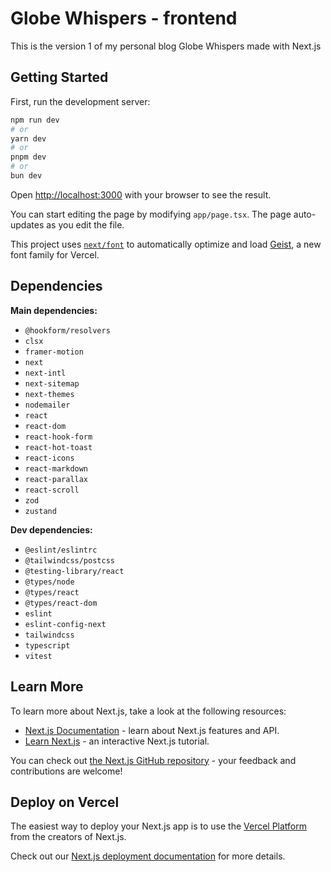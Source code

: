 # Globe Whispers - frontend

This is the version 1 of my personal blog Globe Whispers made with Next.js

## Getting Started

First, run the development server:

```bash
npm run dev
# or
yarn dev
# or
pnpm dev
# or
bun dev
```

Open [http://localhost:3000](http://localhost:3000) with your browser to see the result.

You can start editing the page by modifying `app/page.tsx`. The page auto-updates as you edit the file.

This project uses [`next/font`](https://nextjs.org/docs/app/building-your-application/optimizing/fonts) to automatically optimize and load [Geist](https://vercel.com/font), a new font family for Vercel.

## Dependencies

**Main dependencies:**
- `@hookform/resolvers`
- `clsx`
- `framer-motion`
- `next`
- `next-intl`
- `next-sitemap`
- `next-themes`
- `nodemailer`
- `react`
- `react-dom`
- `react-hook-form`
- `react-hot-toast`
- `react-icons`
- `react-markdown`
- `react-parallax`
- `react-scroll`
- `zod`
- `zustand`

**Dev dependencies:**
- `@eslint/eslintrc`
- `@tailwindcss/postcss`
- `@testing-library/react`
- `@types/node`
- `@types/react`
- `@types/react-dom`
- `eslint`
- `eslint-config-next`
- `tailwindcss`
- `typescript`
- `vitest`

## Learn More

To learn more about Next.js, take a look at the following resources:

- [Next.js Documentation](https://nextjs.org/docs) - learn about Next.js features and API.
- [Learn Next.js](https://nextjs.org/learn) - an interactive Next.js tutorial.

You can check out [the Next.js GitHub repository](https://github.com/vercel/next.js) - your feedback and contributions are welcome!

## Deploy on Vercel

The easiest way to deploy your Next.js app is to use the [Vercel Platform](https://vercel.com/new?utm_medium=default-template&filter=next.js&utm_source=create-next-app&utm_campaign=create-next-app-readme) from the creators of Next.js.

Check out our [Next.js deployment documentation](https://nextjs.org/docs/app/building-your-application/deploying) for more details.
